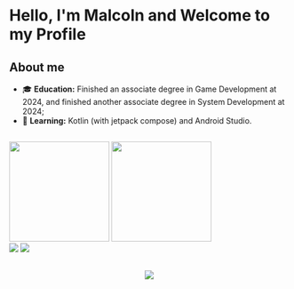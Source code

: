 # Hello, I'm Malcoln and Welcome to my Profile


## About me
- 🎓 **Education:** Finished an associate degree in Game Development at 2024, and finished another associate degree in System Development at 2024;
- 🌱 **Learning:** Kotlin (with jetpack compose) and Android Studio.

##
<div> 
  <img height="180em" src="https://github-readme-stats.vercel.app/api?username=malcolnlmr&theme=dracula&show_icons=true"/>
  <img height="180em" src="https://github-readme-stats.vercel.app/api/top-langs/?username=malcolnlmr&layout=compact&langs_count=16&theme=dracula"/>
</div>

<!--
  <a href="https://discord.com/channels/@me/218859420258533376" target="_blank"><img src="https://img.shields.io/badge/Discord-7289DA?style=for-the-badge&logo=discord&logoColor=white" target="_blank"></a>
-->
<div> 
  <a href = "mailto:malcolnlucas@gmail.com"><img src="https://img.shields.io/badge/-Gmail-%23333?style=for-the-badge&logo=gmail&logoColor=white" target="_blank"></a>
  <a href="https://www.linkedin.com/in/MalcolnLucas/" target="_blank"><img src="https://img.shields.io/badge/-LinkedIn-%230077B5?style=for-the-badge&logo=linkedin&logoColor=white" target="_blank"></a>
</div>

##
<p align="center">
  <a href="https://skillicons.dev">
    <img src="https://skillicons.dev/icons?i=kotlin,ubuntu,java,python,androidstudio,github,vim,bash"/>
  </a>
</p>